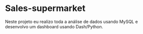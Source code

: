 # Sales-supermarket
Neste projeto eu realizo toda a análise de dados usando MySQL e desenvolvo um dashboard usando Dash/Python.
